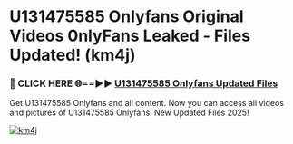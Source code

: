 # U131475585 Onlyfans Original Videos 0nlyFans Leaked - Files Updated! (km4j)

<h3>🔴 CLICK HERE 🌐==►► <a href="https://best4dudes.click/HH4t6V" rel="nofollow">U131475585 Onlyfans Updated Files</a></h3>

Get U131475585 Onlyfans and all content. Now you can access all videos and pictures of U131475585 Onlyfans. New Updated Files 2025!

[![km4j](https://github.com/user-attachments/assets/8c521d6e-e6e3-4a75-9320-d58ab9d79d5b)](https://best4dudes.click/HH4t6V)
